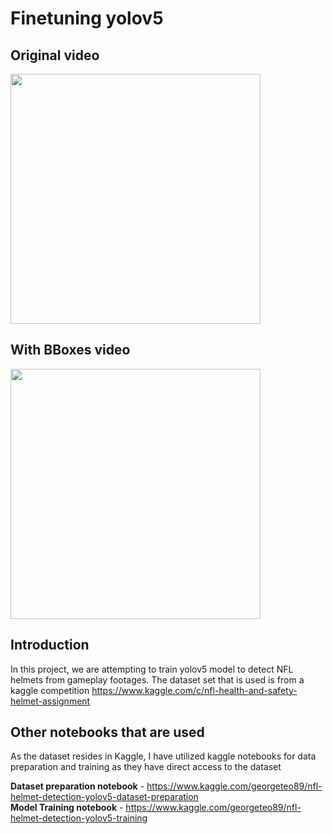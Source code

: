 # Finetuning yolov5

## Original video
<img src="gifs/57583_000082_Endzone.gif" width="400"/> 


## With BBoxes video
<img src="gifs/with_bboxes.gif" width="400"/> 

## Introduction
In this project, we are attempting to train yolov5 model to detect NFL helmets from gameplay footages. The dataset set that is used is from a kaggle competition
https://www.kaggle.com/c/nfl-health-and-safety-helmet-assignment

## Other notebooks that are used
As the dataset resides in Kaggle, I have utilized kaggle notebooks for data preparation and training as they have direct access to the dataset 

<b>Dataset preparation notebook</b> - https://www.kaggle.com/georgeteo89/nfl-helmet-detection-yolov5-dataset-preparation <br>
<b>Model Training notebook</b> - https://www.kaggle.com/georgeteo89/nfl-helmet-detection-yolov5-training
